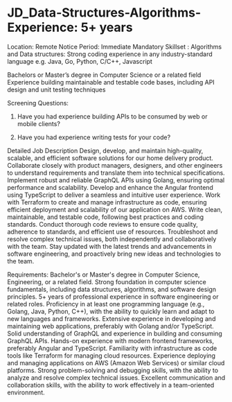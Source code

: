 # JD_Data-Structures-Algorithms-Experience: 5+ years 
Location: Remote
Notice Period: Immediate 
Mandatory Skillset : Algorithms and Data structures:
Strong coding experience in any industry-standard language e.g. Java, Go, Python, C/C++, Javascript


Bachelors or Master’s degree in Computer Science or a related field
Experience building maintainable and testable code bases, including API design and unit testing techniques


Screening Questions:
1. Have you had experience building APIs to be consumed by web or mobile clients?

2. Have you had experience writing tests for your code?


Detailed Job Description
Design, develop, and maintain high-quality, scalable, and efficient software solutions for our home delivery product.
Collaborate closely with product managers, designers, and other engineers to understand requirements and translate them into technical specifications.
Implement robust and reliable GraphQL APIs using Golang, ensuring optimal performance and scalability.
Develop and enhance the Angular frontend using TypeScript to deliver a seamless and intuitive user experience.
Work with Terraform to create and manage infrastructure as code, ensuring efficient deployment and scalability of our application on AWS.
Write clean, maintainable, and testable code, following best practices and coding standards.
Conduct thorough code reviews to ensure code quality, adherence to standards, and efficient use of resources.
Troubleshoot and resolve complex technical issues, both independently and collaboratively with the team.
Stay updated with the latest trends and advancements in software engineering, and proactively bring new ideas and technologies to the team.

Requirements:
Bachelor's or Master's degree in Computer Science, Engineering, or a related field.
Strong foundation in computer science fundamentals, including data structures, algorithms, and software design principles.
5+ years of professional experience in software engineering or related roles.
Proficiency in at least one programming language (e.g., Golang, Java, Python, C++), with the ability to quickly learn and adapt to new languages and frameworks.
Extensive experience in developing and maintaining web applications, preferably with Golang and/or TypeScript.
Solid understanding of GraphQL and experience in building and consuming GraphQL APIs.
Hands-on experience with modern frontend frameworks, preferably Angular and TypeScript.
Familiarity with infrastructure as code tools like Terraform for managing cloud resources.
Experience deploying and managing applications on AWS (Amazon Web Services) or similar cloud platforms.
Strong problem-solving and debugging skills, with the ability to analyze and resolve complex technical issues.
Excellent communication and collaboration skills, with the ability to work effectively in a team-oriented environment.
